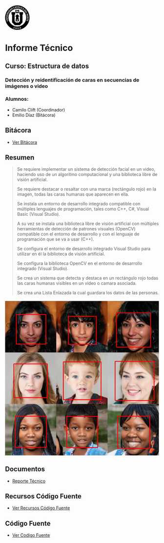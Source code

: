 ![Logo UCN](https://github.com/CCliftS/ED21-02-Clift-Diaz/blob/main/Docs/Imagenes/60x60-ucn-negro.png)
# Informe Técnico
## Curso: Estructura de datos
### Detección y reidentificación de caras en secuencias de imágenes o video
### Alumnos:
- Camilo Clift (Coordinador)
- Emilio Díaz (Bitácora)
## Bitácora
- [Ver Bitácora](https://github.com/CCliftS/ED21-02-Clift-Diaz/blob/release-0.2/Docs/BITACORA.md)
## Resumen

> Se requiere implementar un sistema de detección facial en un video, haciendo uso de un algoritmo computacional y una biblioteca libre de visión artificial.
> 
> Se requiere destacar o resaltar con una marca (rectángulo rojo) en la imagen, todas las caras humanas que aparecen en ella.
> 
> Se instala un entorno de desarrollo integrado compatible con múltiples lenguajes de programación, tales como C++, C#, Visual Basic (Visual Studio).
> 
> A su vez se instala una biblioteca libre de visión artificial con múltiples herramientas de detección de patrones visuales (OpenCV) compatible con el entorno de desarrollo y con el lenguaje de programación que se va a usar (C++).
> 
> Se configura el entorno de desarrollo integrado Visual Studio para utilizar en él la biblioteca de visión artificial.
>
> Se configura la biblioteca OpenCV en el entorno de desarrollo integrado (Visual Studio).
> 
> Se crea un sistema que detecta y destaca en un rectángulo rojo todas las caras humanas visibles en un video o camara asociada.
>
> Se crea una Lista Enlazada la cual guardara los datos de las personas.
> 

![ImagenMuestra](https://github.com/CCliftS/ED21-02-Clift-Diaz/blob/main/Docs/Imagenes/ImagenMuestra.PNG)

## Documentos
- [Reporte Técnico](https://github.com/CCliftS/ED21-02-Clift-Diaz/tree/release-0.2/Docs)
## Recursos Código Fuente
- [Ver Recursos Código Fuente](https://github.com/CCliftS/ED21-02-Clift-Diaz/tree/release-0.2/Resources)
## Código Fuente
- [Ver Codigo Fuente](https://github.com/CCliftS/ED21-02-Clift-Diaz/tree/release-0.2/src)
